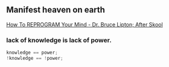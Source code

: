 
## Manifest heaven on earth

[How To REPROGRAM Your Mind - Dr. Bruce Lipton; After Skool](https://youtu.be/e71exrhEBQc)

### lack of knowledge is lack of power.
```js
knowledge == power;
!knowledge == !power;
```
